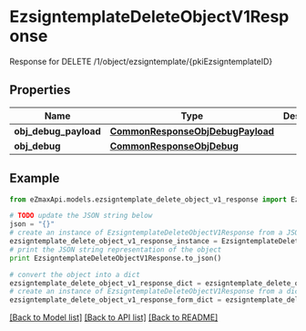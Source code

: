 # EzsigntemplateDeleteObjectV1Response

Response for DELETE /1/object/ezsigntemplate/{pkiEzsigntemplateID}

## Properties
Name | Type | Description | Notes
------------ | ------------- | ------------- | -------------
**obj_debug_payload** | [**CommonResponseObjDebugPayload**](CommonResponseObjDebugPayload.md) |  | 
**obj_debug** | [**CommonResponseObjDebug**](CommonResponseObjDebug.md) |  | [optional] 

## Example

```python
from eZmaxApi.models.ezsigntemplate_delete_object_v1_response import EzsigntemplateDeleteObjectV1Response

# TODO update the JSON string below
json = "{}"
# create an instance of EzsigntemplateDeleteObjectV1Response from a JSON string
ezsigntemplate_delete_object_v1_response_instance = EzsigntemplateDeleteObjectV1Response.from_json(json)
# print the JSON string representation of the object
print EzsigntemplateDeleteObjectV1Response.to_json()

# convert the object into a dict
ezsigntemplate_delete_object_v1_response_dict = ezsigntemplate_delete_object_v1_response_instance.to_dict()
# create an instance of EzsigntemplateDeleteObjectV1Response from a dict
ezsigntemplate_delete_object_v1_response_form_dict = ezsigntemplate_delete_object_v1_response.from_dict(ezsigntemplate_delete_object_v1_response_dict)
```
[[Back to Model list]](../README.md#documentation-for-models) [[Back to API list]](../README.md#documentation-for-api-endpoints) [[Back to README]](../README.md)


